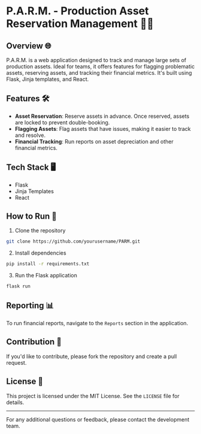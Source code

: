 # P.A.R.M. - Production Asset Reservation Management 🎥💼

## Overview 🌐

P.A.R.M. is a web application designed to track and manage large sets of production assets. Ideal for teams, it offers features for flagging problematic assets, reserving assets, and tracking their financial metrics. It's built using Flask, Jinja templates, and React.

## Features 🛠️

- **Asset Reservation**: Reserve assets in advance. Once reserved, assets are locked to prevent double-booking.
- **Flagging Assets**: Flag assets that have issues, making it easier to track and resolve.
- **Financial Tracking**: Run reports on asset depreciation and other financial metrics.

## Tech Stack 🖥️

- Flask
- Jinja Templates
- React

## How to Run 🚀

1. Clone the repository
```bash
git clone https://github.com/yourusername/PARM.git
```

2. Install dependencies
```bash
pip install -r requirements.txt
```

3. Run the Flask application
```bash
flask run
```

## Reporting 📊

To run financial reports, navigate to the `Reports` section in the application.

## Contribution 🤝

If you'd like to contribute, please fork the repository and create a pull request.

## License 📝

This project is licensed under the MIT License. See the `LICENSE` file for details.

---

For any additional questions or feedback, please contact the development team.
